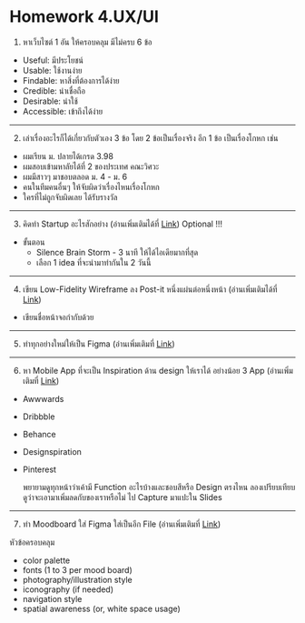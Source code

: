 # Homework 4.UX/UI

1. หาเว็บไซต์ 1 อัน ให้ครอบคลุม มีไม่ครบ 6 ข้อ 
-   Useful: มีประโยชน์
-   Usable: ใช้งานง่าย
-   Findable: หาสิ่งที่ต้องการได้ง่าย
-   Credible: น่าเชื่อถือ
-   Desirable: น่าใช้
-   Accessible: เข้าถึงได้ง่าย

---

2. เล่าเรื่องอะไรก็ได้เกี่ยวกับตัวเอง 3 ข้อ โดย 2 ข้อเป็นเรื่องจริง อีก 1 ข้อ เป็นเรื่องโกหก เช่น
-   ผมเรียน ม. ปลายได้เกรด 3.98 
-   ผมสอบเข้ามหาลัยได้ที่ 2 ของประเทศ คณะวิศวะ
-   ผมมีสาวๆ มาชอบตลอด ม. 4 - ม. 6
-   คนในทีมคนอื่นๆ ให้จับผิดว่าเรื่องไหนเรื่องโกหก
-   ใครที่ไม่ถูกจับผิดเลย ได้รับรางวัล

---

3. คิดทำ Startup อะไรสักอย่าง (อ่านเพิ่มเติมได้ที่ [Link](https://docs.google.com/presentation/d/1jwq7qrtbUAVMZe0gA4q7CvhU8XsdGIQtniA_dEoPe7g/edit#slide=id.g793c46217a_0_3)) Optional !!!
-   ขั้นตอน 
    -   Silence Brain Storm - 3 นาที ให้ได้ไอเดียมากที่สุด
    -   เลือก 1 idea ที่จะนำมาทำกันใน 2 วันนี้

---

4. เขียน Low-Fidelity Wireframe ลง Post-it หนึ่งแผ่นต่อหนึ่งหน้า (อ่านเพิ่มเติมได้ที่ [Link](https://docs.google.com/presentation/d/1jwq7qrtbUAVMZe0gA4q7CvhU8XsdGIQtniA_dEoPe7g/edit#slide=id.g5e4738c347_0_1820))
-   เขียนชื่อหน้าจอกำกับด้วย

---

5. ทำทุกอย่างใหม่ให้เป็น Figma (อ่านเพิ่มเติมที่ [Link](https://docs.google.com/presentation/d/1JsxCEdP-y_RJddB-jF4CYmNR0AQPo6QPFQC9Zp-c8tw/edit#slide=id.g78fbe1e7b1_0_6))

---

6. หา Mobile App ที่จะเป็น Inspiration ด้าน design ให้เราได้ อย่างน้อย 3 App (อ่านเพิ่มเติมที่ [Link](https://docs.google.com/presentation/d/1JsxCEdP-y_RJddB-jF4CYmNR0AQPo6QPFQC9Zp-c8tw/edit#slide=id.g5f5019f47d_0_167))
-   Awwwards
-   Dribbble
-   Behance
-   Designspiration
-   Pinterest


    พยายามดูทุกหน้าว่าเค้ามี Function อะไรบ้างและชอบสีหรือ Design ตรงไหน ลองเปรียบเทียบดูว่าจะเอามาเพิ่มลดกับของเราหรือไม่ ไป Capture มาแปะใน Slides

---

7. ทำ Moodboard ใส่ Figma ใส่เป็นอีก File (อ่านเพิ่มเติมที่ [Link](https://docs.google.com/presentation/d/1JsxCEdP-y_RJddB-jF4CYmNR0AQPo6QPFQC9Zp-c8tw/edit#slide=id.g5f7b7ee4ba_0_19))
    
หัวข้อครอบคลุม
-   color palette
-   fonts (1 to 3 per mood board)
-   photography/illustration style
-   iconography (if needed)
-   navigation style
-   spatial awareness (or, white space usage)
